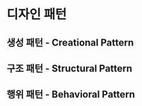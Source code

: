 # 디자인 패턴

## 생성 패턴 - Creational Pattern
## 구조 패턴 - Structural Pattern
## 행위 패턴 - Behavioral Pattern
